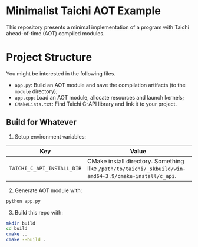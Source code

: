 # Minimalist Taichi AOT Example

This repository presents a minimal implementation of a program with Taichi ahead-of-time (AOT) compiled modules.

# Project Structure

You might be interested in the following files.

- `app.py`: Build an AOT module and save the compilation artifacts (to the `module` directory);
- `app.cpp`: Load an AOT module, allocate resources and launch kernels;
- `CMakeLists.txt`: Find Taichi C-API library and link it to your project.

## Build for Whatever

1. Setup environment variables:

|Key|Value|
|-|-|
|`TAICHI_C_API_INSTALL_DIR`|CMake install directory. Something like `/path/to/taichi/_skbuild/win-amd64-3.9/cmake-install/c_api`.|

2. Generate AOT module with:

```bash
python app.py
```

3. Build this repo with:

```bash
mkdir build
cd build
cmake ..
cmake --build .
```

